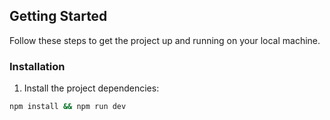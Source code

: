 ## Getting Started

Follow these steps to get the project up and running on your local machine.

### Installation

1. Install the project dependencies:

```bash
npm install && npm run dev
